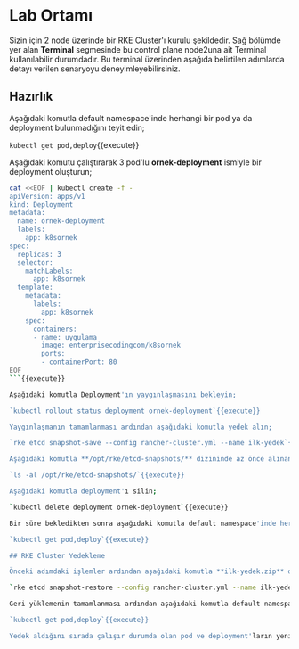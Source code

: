 # Lab Ortamı

Sizin için 2 node üzerinde bir RKE Cluster'ı kurulu şekildedir. Sağ bölümde yer alan **Terminal** segmesinde bu control plane node2una ait Terminal kullanılabilir durumdadır. Bu terminal üzerinden aşağıda belirtilen adımlarda detayı verilen senaryoyu deneyimleyebilirsiniz.

## Hazırlık

Aşağıdaki komutla default namespace'inde herhangi bir pod ya da deployment bulunmadığını teyit edin;

`kubectl get pod,deploy`{{execute}}

Aşağıdaki komutu çalıştırarak 3 pod'lu **ornek-deployment** ismiyle bir deployment oluşturun;

```bash
cat <<EOF | kubectl create -f -
apiVersion: apps/v1
kind: Deployment
metadata:
  name: ornek-deployment
  labels:
    app: k8sornek
spec:
  replicas: 3
  selector:
    matchLabels:
      app: k8sornek
  template:
    metadata:
      labels:
        app: k8sornek
    spec:
      containers:
      - name: uygulama
        image: enterprisecodingcom/k8sornek
        ports:
        - containerPort: 80
EOF
```{{execute}}

Aşağıdaki komutla Deployment'ın yaygınlaşmasını bekleyin;

`kubectl rollout status deployment ornek-deployment`{{execute}}

Yaygınlaşmanın tamamlanması ardından aşağıdaki komutla yedek alın;

`rke etcd snapshot-save --config rancher-cluster.yml --name ilk-yedek`{{execute}}

Aşağıdaki komutla **/opt/rke/etcd-snapshots/** dizininde az önce alınan yedeğin bulunduğunu teyit edin;

`ls -al /opt/rke/etcd-snapshots/`{{execute}}

Aşağıdaki komutla deployment'ı silin;

`kubectl delete deployment ornek-deployment`{{execute}}

Bir süre bekledikten sonra aşağıdaki komutla default namespace'inde herhangi bir pod ya da deployment bulunmadığını teyit edin;

`kubectl get pod,deploy`{{execute}}

## RKE Cluster Yedekleme

Önceki adımdaki işlemler ardından aşağıdaki komutla **ilk-yedek.zip** dosyasını RKE Cluster'ına geri yükleyin;

`rke etcd snapshot-restore --config rancher-cluster.yml --name ilk-yedek`{{execute}}

Geri yüklemenin tamamlanması ardından aşağıdaki komutla default namespace'inde deployment'ı ve bu deployment'a bağlı 3 adet podûn çalışır durumda olduğunu görmeye çalışın;

`kubectl get pod,deploy`{{execute}}

Yedek aldığını sırada çalışır durumda olan pod ve deployment'ların yeniden geldiğini teyit edin.